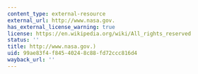 ```yaml
---
content_type: external-resource
external_url: http://www.nasa.gov.
has_external_license_warning: true
license: https://en.wikipedia.org/wiki/All_rights_reserved
status: ''
title: http://www.nasa.gov.)
uid: 99ae83f4-f845-4024-8c88-fd72ccc816d4
wayback_url: ''
---
```

